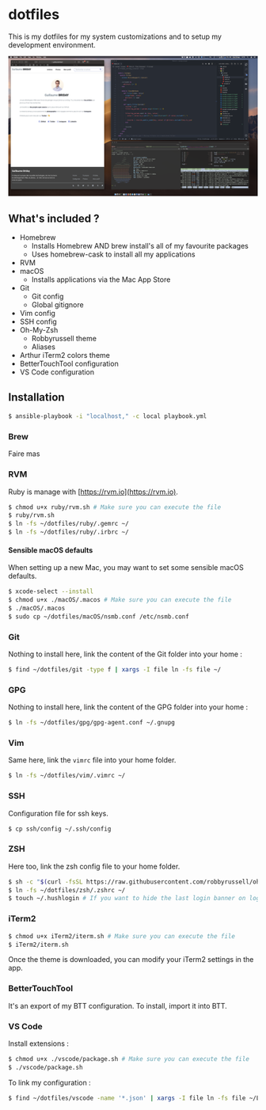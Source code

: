 # dotfiles

This is my dotfiles for my system customizations and to setup my development environment.

![Screenshot](https://raw.githubusercontent.com/guillaumebriday/dotfiles/master/screenshot.png)

## What's included ?

+ Homebrew
  + Installs Homebrew AND brew install's all of my favourite packages
  + Uses homebrew-cask to install all my applications
+ RVM
+ macOS
  + Installs applications via the Mac App Store
+ Git
  + Git config
  + Global gitignore
+ Vim config
+ SSH config
+ Oh-My-Zsh
  + Robbyrussell theme
  + Aliases
+ Arthur iTerm2 colors theme
+ BetterTouchTool configuration
+ VS Code configuration

## Installation

```bash
$ ansible-playbook -i "localhost," -c local playbook.yml
```

### Brew

Faire mas

### RVM

Ruby is manage with [https://rvm.io](https://rvm.io).

```bash
$ chmod u+x ruby/rvm.sh # Make sure you can execute the file
$ ruby/rvm.sh
$ ln -fs ~/dotfiles/ruby/.gemrc ~/
$ ln -fs ~/dotfiles/ruby/.irbrc ~/
```

#### Sensible macOS defaults

When setting up a new Mac, you may want to set some sensible macOS defaults.

```bash
$ xcode-select --install
$ chmod u+x ./macOS/.macos # Make sure you can execute the file
$ ./macOS/.macos
$ sudo cp ~/dotfiles/macOS/nsmb.conf /etc/nsmb.conf
```

### Git

Nothing to install here, link the content of the Git folder into your home :

```bash
$ find ~/dotfiles/git -type f | xargs -I file ln -fs file ~/
```

### GPG

Nothing to install here, link the content of the GPG folder into your home :

```bash
$ ln -fs ~/dotfiles/gpg/gpg-agent.conf ~/.gnupg
```

### Vim

Same here, link the ```vimrc``` file into your home folder.

```bash
$ ln -fs ~/dotfiles/vim/.vimrc ~/
```

### SSH

Configuration file for ssh keys.

```bash
$ cp ssh/config ~/.ssh/config
```

### ZSH

Here too, link the zsh config file to your home folder.

```bash
$ sh -c "$(curl -fsSL https://raw.githubusercontent.com/robbyrussell/oh-my-zsh/master/tools/install.sh)" # install oh-my-zsh
$ ln -fs ~/dotfiles/zsh/.zshrc ~/
$ touch ~/.hushlogin # If you want to hide the last login banner on logging
```

### iTerm2

```bash
$ chmod u+x iTerm2/iterm.sh # Make sure you can execute the file
$ iTerm2/iterm.sh
```

Once the theme is downloaded, you can modify your iTerm2 settings in the app.

### BetterTouchTool

It's an export of my BTT configuration. To install, import it into BTT.

### VS Code

Install extensions :
```bash
$ chmod u+x ./vscode/package.sh # Make sure you can execute the file
$ ./vscode/package.sh
```

To link my configuration :
```bash
$ find ~/dotfiles/vscode -name '*.json' | xargs -I file ln -fs file ~/Library/Application\ Support/Code/User/
```
